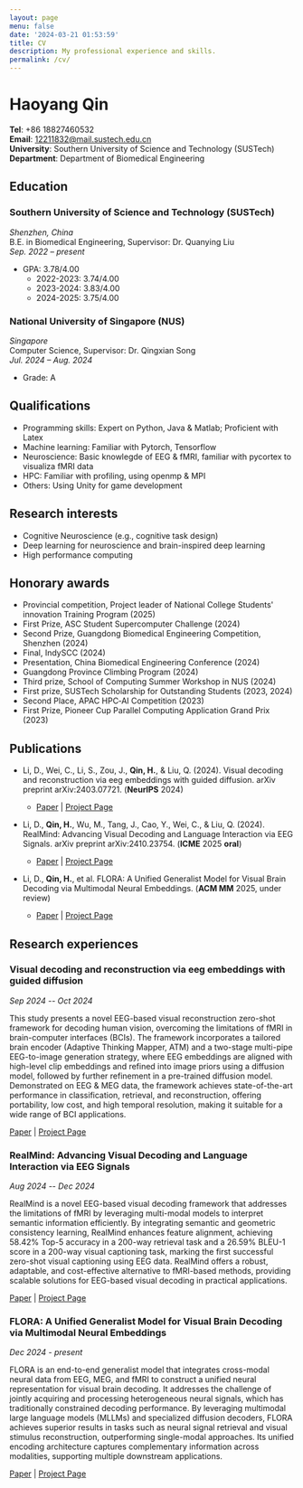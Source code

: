 ```yaml
---
layout: page
menu: false
date: '2024-03-21 01:53:59'
title: CV
description: My professional experience and skills.
permalink: /cv/
---
```


# Haoyang Qin

**Tel**: +86 18827460532  
**Email**: 12211832@mail.sustech.edu.cn  
**University**: Southern University of Science and Technology (SUSTech)  
**Department**: Department of Biomedical Engineering  

## Education

### Southern University of Science and Technology (SUSTech)
*Shenzhen, China*  
B.E. in Biomedical Engineering, Supervisor: Dr. Quanying Liu  
*Sep. 2022 – present*

- GPA: 3.78/4.00
  - 2022-2023: 3.74/4.00
  - 2023-2024: 3.83/4.00
  - 2024-2025: 3.75/4.00

### National University of Singapore (NUS)
*Singapore*  
Computer Science, Supervisor: Dr. Qingxian Song  
*Jul. 2024 – Aug. 2024*

- Grade: A

## Qualifications

- Programming skills: Expert on Python, Java & Matlab; Proficient with Latex
- Machine learning: Familiar with Pytorch, Tensorflow
- Neuroscience: Basic knowlegde of EEG & fMRI, familiar with pycortex to visualiza fMRI data
- HPC: Familiar with profiling, using openmp & MPI
- Others: Using Unity for game development

## Research interests

- Cognitive Neuroscience (e.g., cognitive task design)
- Deep learning for neuroscience and brain-inspired deep learning
- High performance computing

## Honorary awards

- Provincial competition, Project leader of National College Students' innovation Training Program (2025)
- First Prize, ASC Student Supercomputer Challenge (2024)
- Second Prize, Guangdong Biomedical Engineering Competition, Shenzhen (2024)
- Final, IndySCC (2024)
- Presentation, China Biomedical Engineering Conference (2024)
- Guangdong Province Climbing Program (2024)
- Third prize, School of Computing Summer Workshop in NUS (2024)
- First prize, SUSTech Scholarship for Outstanding Students (2023, 2024)
- Second Place, APAC HPC‑AI Competition (2023)
- First Prize, Pioneer Cup Parallel Computing Application Grand Prix (2023)

## Publications

- Li, D., Wei, C., Li, S., Zou, J., **Qin, H.**, & Liu, Q. (2024). Visual decoding and reconstruction via eeg embeddings with guided diffusion. arXiv preprint arXiv:2403.07721. (**NeurIPS** 2024)
  - [Paper](https://arxiv.org/abs/2403.07721) | [Project Page](/projects/visual-decoding)

- Li, D., **Qin, H.**, Wu, M., Tang, J., Cao, Y., Wei, C., & Liu, Q. (2024). RealMind: Advancing Visual Decoding and Language Interaction via EEG Signals. arXiv preprint arXiv:2410.23754. (**ICME** 2025 **oral**)
  - [Paper](https://arxiv.org/abs/2410.23754) | [Project Page](/projects/realmind)

- Li, D., **Qin, H.**, et al. FLORA: A Unified Generalist Model for Visual Brain Decoding via Multimodal Neural Embeddings. (**ACM MM** 2025, under review)
  - [Paper](https://arxiv.org/abs/2403.07721) | [Project Page](/projects/flora)

## Research experiences

### Visual decoding and reconstruction via eeg embeddings with guided diffusion
*Sep 2024 -- Oct 2024*

This study presents a novel EEG-based visual reconstruction zero-shot framework for decoding human vision, overcoming the limitations of fMRI in brain-computer interfaces (BCIs). The framework incorporates a tailored brain encoder (Adaptive Thinking Mapper, ATM) and a two-stage multi-pipe EEG-to-image generation strategy, where EEG embeddings are aligned with high-level clip embeddings and refined into image priors using a diffusion model, followed by further refinement in a pre-trained diffusion model. Demonstrated on EEG & MEG data, the framework achieves state-of-the-art performance in classification, retrieval, and reconstruction, offering portability, low cost, and high temporal resolution, making it suitable for a wide range of BCI applications.

[Paper](https://arxiv.org/abs/2403.07721) | [Project Page](/projects/visual-decoding)

### RealMind: Advancing Visual Decoding and Language Interaction via EEG Signals
*Aug 2024 -- Dec 2024*

RealMind is a novel EEG-based visual decoding framework that addresses the limitations of fMRI by leveraging multi-modal models to interpret semantic information efficiently. By integrating semantic and geometric consistency learning, RealMind enhances feature alignment, achieving 58.42% Top-5 accuracy in a 200-way retrieval task and a 26.59% BLEU-1 score in a 200-way visual captioning task, marking the first successful zero-shot visual captioning using EEG data. RealMind offers a robust, adaptable, and cost-effective alternative to fMRI-based methods, providing scalable solutions for EEG-based visual decoding in practical applications.

[Paper](https://arxiv.org/abs/2410.23754) | [Project Page](/projects/realmind)

### FLORA: A Unified Generalist Model for Visual Brain Decoding via Multimodal Neural Embeddings
*Dec 2024 - present*

FLORA is an end-to-end generalist model that integrates cross-modal neural data from EEG, MEG, and fMRI to construct a unified neural representation for visual brain decoding. It addresses the challenge of jointly acquiring and processing heterogeneous neural signals, which has traditionally constrained decoding performance. By leveraging multimodal large language models (MLLMs) and specialized diffusion decoders, FLORA achieves superior results in tasks such as neural signal retrieval and visual stimulus reconstruction, outperforming single-modal approaches. Its unified encoding architecture captures complementary information across modalities, supporting multiple downstream applications.

[Paper](https://arxiv.org/abs/2403.07721) | [Project Page](/projects/flora)